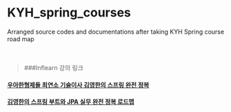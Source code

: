 # KYH_spring_courses
  Arranged source codes and documentations after taking KYH Spring course road map
</br></br></br>
> ###Inflearn  강의 링크
#### [우아한형제들 최연소 기술이사 김영한의 스프링 완전 정복](https://www.inflearn.com/roadmaps/373)
#### [김영한의 스프링 부트와 JPA 실무 완전 정복 로드맵](https://www.inflearn.com/roadmaps/149)
